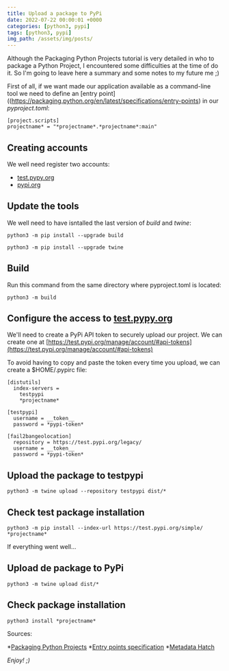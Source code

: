```yaml
---
title: Upload a package to PyPi
date: 2022-07-22 00:00:01 +0000
categories: [python3, pypi]
tags: [python3, pypi]
img_path: /assets/img/posts/
---
```


Although the Packaging Python Projects tutorial is very detailed in who to package a Python Project, I encountered some difficulties at the time of do it. So I'm going to leave here a summary and some notes to my future me ;)

First of all, if we want made our application available as a command-line tool we need to define an [entry point]((https://packaging.python.org/en/latest/specifications/entry-points) in our *pyproject.toml*:

```
[project.scripts]
projectname* = "*projectname*.*projectname*:main"
```

## Creating accounts

We well need register two accounts:

* [test.pypy.org](https://test.pypi.org/account/register/)
* [pypi.org](https://pypi.org)

## Update the tools

We well need to have isntalled the last version of *build* and *twine*:

```shell
python3 -m pip install --upgrade build
```

```shell
python3 -m pip install --upgrade twine
```

## Build

Run this command from the same directory where pyproject.toml is located:

```shell
python3 -m build
```

## Configure the access to [test.pypy.org](https://test.pypi.org)

We'll need to create a PyPi API token to securely upload our project. We can create one at [https://test.pypi.org/manage/account/#api-tokens](https://test.pypi.org/manage/account/#api-tokens)

To avoid having to copy and paste the token every time you upload, we can create a $HOME/.pypirc file:

```
[distutils]
  index-servers =
    testpypi
    *projectname*

[testpypi]
  username = __token__
  password = *pypi-token*

[fail2bangeolocation]
  repository = https://test.pypi.org/legacy/
  username = __token__
  password = *pypi-token*
```

## Upload the package to testpypi

```shell
python3 -m twine upload --repository testpypi dist/*
```

## Check test package installation

```shell
python3 -m pip install --index-url https://test.pypi.org/simple/ *projectname*
```

If everything went well...

## Upload de package to PyPi

```shell
python3 -m twine upload dist/*
```

## Check package installation

```shell
python3 install *projectname*
```

Sources: 

*[Packaging Python Projects](https://packaging.python.org/en/latest/tutorials/packaging-projects)
*[Entry points specification](https://packaging.python.org/en/latest/specifications/entry-points)
*[Metadata Hatch](https://hatch.pypa.io/latest/config/metadata)

_Enjoy! ;)_
